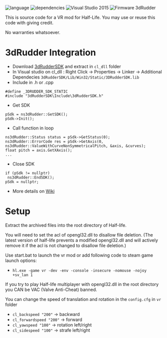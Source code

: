 ![language](https://img.shields.io/badge/Language-c%2B%2B-green.svg) 
![dependencies](https://img.shields.io/badge/Dependecies-3dRudderSDK-green.svg)
![Visual Studio 2015](https://img.shields.io/badge/Visual%20Studio-2015-brightgreen.svg)
![Firmware 3dRudder](https://img.shields.io/badge/Firmware%203dRudder-%3E%20v1.3.4.0-brightgreen.svg)

This is source code for a VR mod for Half-Life. You may use or reuse this code with giving credit.

No warranties whatsoever.

# 3dRudder Integration

* Download [3dRudderSDK](https://github.com/3DRudder/3dRudderSDK/archive/master.zip) and extract in ```cl_dll``` folder
* In Visual studio on cl_dll : Right Click -> Properties -> Linker -> Additional Dependecies
```3dRudderSDK/Lib/Win32/Static/3DRudderSDK.lib```
* Include in .h or .cpp 
```
#define _3DRUDDER_SDK_STATIC 
#include "3dRudderSDK\Include\3dRudderSDK.h"
```
* Get SDK
```
pSdk = ns3dRudder::GetSDK();
pSdk->Init();
```
* Call function in loop
```
ns3dRudder::Status status = pSdk->GetStatus(0);
ns3dRudder::ErrorCode res = pSdk->GetAxis(0, ns3dRudder::ValueWithCurveNonSymmetricalPitch, &axis, &curves);
float pitch = axis.GetXAxis();
...
```
* Close SDK
```
if (pSdk != nullptr)
 ns3dRudder::EndSDK();
pSdk = nullptr;
 ```
* More details on [Wiki](https://github.com/3DRudder/Half-Life-VR/wiki)
# Setup

Extract the archived files into the root directory of Half-life.
 
You will need to set the acl of opengl32.dll to disallow file deletion. (The latest version of half-life prevents a modified opengl32.dll and will actively remove it if the acl is not changed to disallow file deletion.)
 
Use start.bat to launch the vr mod or add following code to steam game launch options:
 * ```hl.exe -game vr -dev -env -console -insecure -nomouse -nojoy +sv_lan 1``` 
 
If you try to play Half-life multiplayer with opengl32.dll in the root directory you CAN be VAC (Valve Anti-Cheat) banned.

You can change the speed of translation and rotation in the ```config.cfg``` in ```vr``` folder
 * ```cl_backspeed "200"``` -> backward
 * ```cl_forwardspeed "200"``` -> forward
 * ```cl_yawspeed "100"``` -> rotation left/right
 * ```cl_sidespeed "100"``` -> strafe left/right